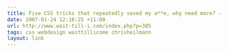 ```yaml
---
title: Five CSS tricks that repeatedly saved my a**e, why need more? - Wait till I come!
date: 2007-01-24 12:16:25 +11:00
url: http://www.wait-till-i.com/index.php?p=385
tags: css webdesign waittillicome chrisheilmann
layout: link
---
```

